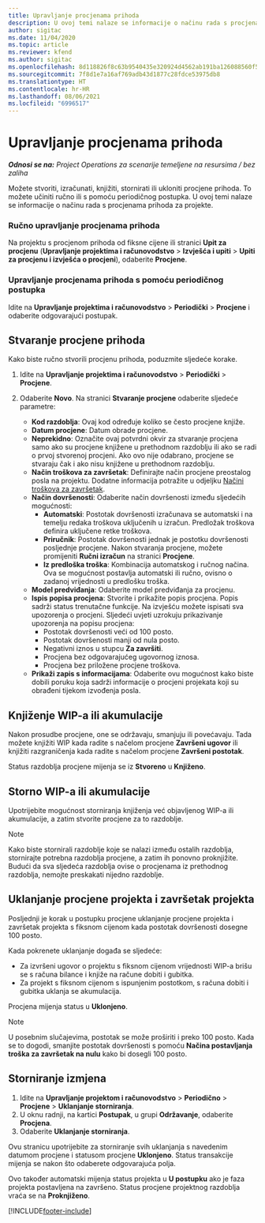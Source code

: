 ```yaml
---
title: Upravljanje procjenama prihoda
description: U ovoj temi nalaze se informacije o načinu rada s procjenama prihoda za projekte.
author: sigitac
ms.date: 11/04/2020
ms.topic: article
ms.reviewer: kfend
ms.author: sigitac
ms.openlocfilehash: 8d118826f8c63b9540435e320924d4562ab191ba126088560f5def1c1ff0b908
ms.sourcegitcommit: 7f8d1e7a16af769adb43d1877c28fdce53975db8
ms.translationtype: HT
ms.contentlocale: hr-HR
ms.lasthandoff: 08/06/2021
ms.locfileid: "6996517"
---
```

# <a name="manage-revenue-estimates"></a>Upravljanje procjenama prihoda

_**Odnosi se na:** Project Operations za scenarije temeljene na resursima / bez zaliha_

Možete stvoriti, izračunati, knjižiti, stornirati ili ukloniti procjene prihoda. To možete učiniti ručno ili s pomoću periodičnog postupka. U ovoj temi nalaze se informacije o načinu rada s procjenama prihoda za projekte.

### <a name="manage-revenue-estimates-manually"></a>Ručno upravljanje procjenama prihoda

Na projektu s procjenom prihoda od fiksne cijene ili stranici **Upit za procjenu** (**Upravljanje projektima i računovodstvo** > **Izvješća i upiti** > **Upiti za procjenu i izvješća o procjeni**), odaberite **Procjene**.

### <a name="manage-revenue-estimates-using-a-periodic-process"></a>Upravljanje procjenama prihoda s pomoću periodičnog postupka

Idite na **Upravljanje projektima i računovodstvo** > **Periodički** > **Procjene** i odaberite odgovarajući postupak.

## <a name="create-a-revenue-estimate"></a>Stvaranje procjene prihoda

Kako biste ručno stvorili procjenu prihoda, poduzmite sljedeće korake. 

1. Idite na **Upravljanje projektima i računovodstvo** > **Periodički** > **Procjene**.
2. Odaberite **Novo**. Na stranici **Stvaranje procjene** odaberite sljedeće parametre:

   - **Kod razdoblja**: Ovaj kod određuje koliko se često procjene knjiže.
   - **Datum procjene**: Datum obrade procjene.
   - **Neprekidno**: Označite ovaj potvrdni okvir za stvaranje procjena samo ako su procjene knjižene u prethodnom razdoblju ili ako se radi o prvoj stvorenoj procjeni. Ako ovo nije odabrano, procjene se stvaraju čak i ako nisu knjižene u prethodnom razdoblju.
   - **Način troškova za završetak**: Definirajte način procjene preostalog posla na projektu. Dodatne informacija potražite u odjeljku [Načini troškova za završetak](cost-complete-methods.md).
   - **Način dovršenosti**: Odaberite način dovršenosti između sljedećih mogućnosti:
     - **Automatski**: Postotak dovršenosti izračunava se automatski i na temelju redaka troškova uključenih u izračun. Predložak troškova definira uključene retke troškova.
     - **Priručnik**: Postotak dovršenosti jednak je postotku dovršenosti posljednje procjene. Nakon stvaranja procjene, možete promijeniti **Ručni izračun** na stranici **Procjene**.
     - **Iz predloška troška**: Kombinacija automatskog i ručnog načina. Ova se mogućnost postavlja automatski ili ručno, ovisno o zadanoj vrijednosti u predlošku troška.
   - **Model predviđanja**: Odaberite model predviđanja za procjenu.
   - **Ispis popisa procjena**: Stvorite i prikažite popis procjena. Popis sadrži status trenutačne funkcije. Na izvješću možete ispisati sva upozorenja o procjeni. Sljedeći uvjeti uzrokuju prikazivanje upozorenja na popisu procjena:
     - Postotak dovršenosti veći od 100 posto.
     - Postotak dovršenosti manji od nula posto.
     - Negativni iznos u stupcu **Za završiti**.
     - Procjena bez odgovarajućeg ugovornog iznosa.
     - Procjena bez priložene procjene troškova.
   - **Prikaži zapis s informacijama**: Odaberite ovu mogućnost kako biste dobili poruku koja sadrži informacije o procjeni projekata koji su obrađeni tijekom izvođenja posla.


## <a name="post-wip-or-accruals"></a>Knjiženje WIP-a ili akumulacije

Nakon prosudbe procjene, one se održavaju, smanjuju ili povećavaju. Tada možete knjižiti WIP kada radite s načelom procjene **Završeni ugovor** ili knjižiti razgraničenja kada radite s načelom procjene **Završeni postotak**.
  
Status razdoblja procjene mijenja se iz **Stvoreno** u **Knjiženo**.

## <a name="reverse-wip-or-accruals"></a>Storno WIP-a ili akumulacije

Upotrijebite mogućnost storniranja knjiženja već objavljenog WIP-a ili akumulacije, a zatim stvorite procjene za to razdoblje.

> [!NOTE]
> Kako biste stornirali razdoblje koje se nalazi između ostalih razdoblja, stornirajte potrebna razdoblja procjene, a zatim ih ponovno proknjižite. Budući da sva sljedeća razdoblja ovise o procjenama iz prethodnog razdoblja, nemojte preskakati nijedno razdoblje.

## <a name="eliminate-the-estimate-project-and-finish-the-project"></a>Uklanjanje procjene projekta i završetak projekta

Posljednji je korak u postupku procjene uklanjanje procjene projekta i završetak projekta s fiksnom cijenom kada postotak dovršenosti dosegne 100 posto.

Kada pokrenete uklanjanje događa se sljedeće:

- Za izvršeni ugovor o projektu s fiksnom cijenom vrijednosti WIP-a brišu se s računa bilance i knjiže na račune dobiti i gubitka.
- Za projekt s fiksnom cijenom s ispunjenim postotkom, s računa dobiti i gubitka uklanja se akumulacija.

Procjena mijenja status u **Uklonjeno**.

> [!NOTE]
> U posebnim slučajevima, postotak se može proširiti i preko 100 posto. Kada se to dogodi, smanjite postotak dovršenosti s pomoću **Načina postavljanja troška za završetak na nulu** kako bi dosegli 100 posto.

## <a name="reverse-elimination"></a>Storniranje izmjena

1. Idite na **Upravljanje projektom i računovodstvo** > **Periodično** > **Procjene** > **Uklanjanje storniranja**. 
2. U oknu radnji, na kartici **Postupak**, u grupi **Održavanje**, odaberite **Procjena**. 
3. Odaberite **Uklanjanje storniranja**.

Ovu stranicu upotrijebite za storniranje svih uklanjanja s navedenim datumom procjene i statusom procjene **Uklonjeno**. Status transakcije mijenja se nakon što odaberete odgovarajuća polja.

Ovo također automatski mijenja status projekta u **U postupku** ako je faza projekta postavljena na završeno. Status procjene projektnog razdoblja vraća se na **Proknjiženo**.


[!INCLUDE[footer-include](../includes/footer-banner.md)]